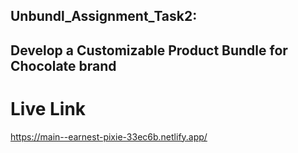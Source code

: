 ## Unbundl_Assignment_Task2:
## Develop a Customizable Product Bundle for Chocolate brand
# Live Link
https://main--earnest-pixie-33ec6b.netlify.app/
